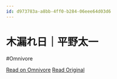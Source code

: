 ```yaml
---
id: d973783a-a8bb-4ff0-b284-06eee64d03d6
---
```


# 木漏れ日｜平野太一
#Omnivore

[Read on Omnivore](https://omnivore.app/me/-190fe82bdd3)
[Read Original](https://note.com/yriica/n/nbba8d15ef00d)


